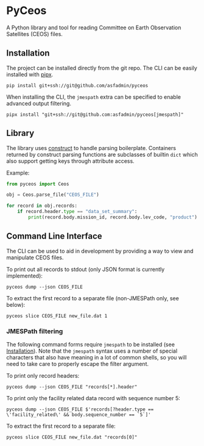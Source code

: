 # PyCeos
A Python library and tool for reading Committee on Earth Observation Satellites
(CEOS) files.

## Installation
The project can be installed directly from the git repo. The CLI can be easily
installed with [pipx](https://pypi.org/project/pipx/).
```
pip install git+ssh://git@github.com/asfadmin/pyceos
```

When installing the CLI, the `jmespath` extra can be specified to enable
advanced output filtering.
```
pipx install "git+ssh://git@github.com:asfadmin/pyceos[jmespath]"
```

## Library
The library uses [construct](https://pypi.org/project/construct/) to handle
parsing boilerplate. Containers returned by construct parsing functions are
subclasses of builtin `dict` which also support getting keys through attribute
access.

Example:
```python
from pyceos import Ceos

obj = Ceos.parse_file("CEOS_FILE")

for record in obj.records:
    if record.header.type == "data_set_summary":
        print(record.body.mission_id, record.body.lev_code, "product")
```

## Command Line Interface
The CLI can be used to aid in development by providing a way to view and
manipulate CEOS files.

To print out all records to stdout (only JSON format is currently
implemented):
```
pyceos dump --json CEOS_FILE
```

To extract the first record to a separate file (non-JMESPath only, see below):
```
pyceos slice CEOS_FILE new_file.dat 1
```

### JMESPath filtering
The following command forms require `jmespath` to be installed (see
[Installation](#installation)). Note that the `jmespath` syntax uses a number
of special characters that also have meaning in a lot of common shells, so you
will need to take care to properly escape the filter argument.

To print only record headers:
```
pyceos dump --json CEOS_FILE "records[*].header"
```

To print only the facility related data record with sequence number 5:
```
pyceos dump --json CEOS_FILE $'records[?header.type == \'facility_related\' && body.sequence_number == `5`]'
```

To extract the first record to a separate file:
```
pyceos slice CEOS_FILE new_file.dat "records[0]"
```
